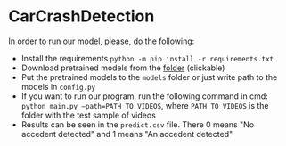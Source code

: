 # CarCrashDetection
In order to run our model, please, do the following:
* Install the requirements `python -m pip install -r requirements.txt`
* Download pretrained models from the [folder](https://drive.google.com/drive/folders/1sZV0zNi0Av7DVZf88DUgmu4LKVdimdHD?usp=sharing) (clickable)
* Put the pretrained models to the `models` folder or just write path to the models in `config.py`
* If you want to run our program, run the following command in cmd: `python main.py —path=PATH_TO_VIDEOS`, where `PATH_TO_VIDEOS` is the folder with the test sample of videos
* Results can be seen in the `predict.csv` file. There 0 means "No accedent detected" and 1 means "An accedent detected"
